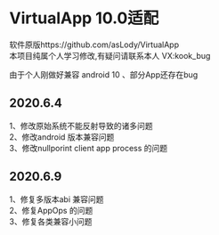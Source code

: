  #    VirtualApp 10.0适配

软件原版https://github.com/asLody/VirtualApp<br>
本项目纯属个人学习修改,有疑问请联系本人 VX:kook_bug

由于个人刚做好兼容 android 10 、部分App还存在bug 

## 2020.6.4<br>
   1、修改原始系统不能反射导致的诸多问题<br>
   2、修改android 版本兼容问题<br>
   3、修改nullporint client app process 的问题<br>
   
## 2020.6.9<br>
   1、修复多版本abi 兼容问题<br>
   2、修复AppOps 的问题<br>
   3、修复各类兼容小问题<br>

